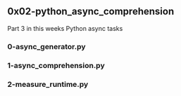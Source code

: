## 0x02-python_async_comprehension
Part 3 in this weeks Python async tasks
### 0-async_generator.py
### 1-async_comprehension.py
### 2-measure_runtime.py
